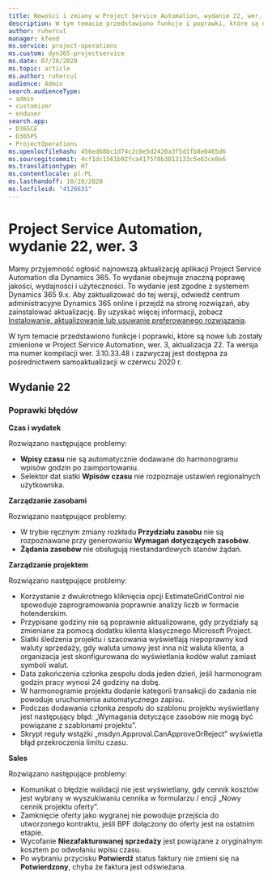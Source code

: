 ```yaml
---
title: Nowości i zmiany w Project Service Automation, wydanie 22, wer. 3
description: W tym temacie przedstawiono funkcje i poprawki, które są dostepne w Project Service Automation, aktualizacja 22, wer. 3.
author: ruhercul
manager: kfend
ms.service: project-operations
ms.custom: dyn365-projectservice
ms.date: 07/28/2020
ms.topic: article
ms.author: ruhercul
audience: Admin
search.audienceType:
- admin
- customizer
- enduser
search.app:
- D365CE
- D365PS
- ProjectOperations
ms.openlocfilehash: 456ed68bc1d74c2c8e5d2420a3f5d1fb8e0465d6
ms.sourcegitcommit: 4cf1dc1561b92fca4175f0b3813133c5e63ce8e6
ms.translationtype: HT
ms.contentlocale: pl-PL
ms.lasthandoff: 10/28/2020
ms.locfileid: "4126631"
---
```

# <a name="project-service-automation-update-release-22-v3"></a>Project Service Automation, wydanie 22, wer. 3

Mamy przyjemność ogłosić najnowszą aktualizację aplikacji Project Service Automation dla Dynamics 365. To wydanie obejmuje znaczną poprawę jakości, wydajności i użyteczności. To wydanie jest zgodne z systemem Dynamics 365 9.x. Aby zaktualizować do tej wersji, odwiedź centrum administracyjne Dynamics 365 online i przejdź na stronę rozwiązań, aby zainstalować aktualizację. By uzyskać więcej informacji, zobacz [Instalowanie, aktualizowanie lub usuwanie preferowanego rozwiązania](https://docs.microsoft.com/power-platform/admin/install-remove-preferred-solution).

W tym temacie przedstawiono funkcje i poprawki, które są nowe lub zostały zmienione w Project Service Automation, wer. 3, aktualizacja 22. Ta wersja ma numer kompilacji wer. 3.10.33.48 i zazwyczaj jest dostępna za pośrednictwem samoaktualizacji w czerwcu 2020 r.

## <a name="update-release-22"></a>Wydanie 22

### <a name="bug-fixes"></a>Poprawki błędów



**Czas i wydatek**

Rozwiązano następujące problemy:

- **Wpisy czasu** nie są automatycznie dodawane do harmonogramu wpisów godzin po zaimportowaniu.
- Selektor dat siatki **Wpisów czasu** nie rozpoznaje ustawień regionalnych użytkownika.

**Zarządzanie zasobami**

Rozwiązano następujące problemy:

- W trybie ręcznym zmiany rozkładu **Przydziału zasobu** nie są rozpoznawane przy generowaniu **Wymagań dotyczących zasobów**.
- **Żądania zasobów** nie obsługują niestandardowych stanów żądań.

**Zarządzanie projektem**

Rozwiązano następujące problemy:

- Korzystanie z dwukrotnego kliknięcia opcji EstimateGridControl nie spowoduje zaprogramowania poprawnie analizy liczb w formacie holenderskim.
- Przypisane godziny nie są poprawnie aktualizowane, gdy przydziały są zmieniane za pomocą dodatku klienta klasycznego Microsoft Project.
- Siatki śledzenia projektu i szacowania wyświetlają niepoprawny kod waluty sprzedaży, gdy waluta umowy jest inna niż waluta klienta, a organizacja jest skonfigurowana do wyświetlania kodów walut zamiast symboli walut.
- Data zakończenia członka zespołu doda jeden dzień, jeśli harmonogram godzin pracy wynosi 24 godziny na dobę.
- W harmonogramie projektu dodanie kategorii transakcji do zadania nie powoduje uruchomienia automatycznego zapisu.
- Podczas dodawania członka zespołu do szablonu projektu wyświetlany jest następujący błąd: „Wymagania dotyczące zasobów nie mogą być powiązane z szablonami projektu”. 
- Skrypt reguły wstążki „msdyn.Approval.CanApproveOrReject” wyświetla błąd przekroczenia limitu czasu.

**Sales**

Rozwiązano następujące problemy:

- Komunikat o błędzie walidacji nie jest wyświetlany, gdy cennik kosztów jest wybrany w wyszukiwaniu cennika w formularzu / encji „Nowy cennik projektu oferty”.
- Zamknięcie oferty jako wygranej nie powoduje przejścia do utworzonego kontraktu, jeśli BPF dołączony do oferty jest na ostatnim etapie.
- Wycofanie **Niezafakturowanej sprzedaży** jest powiązane z oryginalnym kosztem po odwołaniu wpisu czasu.
- Po wybraniu przycisku **Potwierdź** status faktury nie zmieni się na **Potwierdzony**, chyba że faktura jest odświeżana.
